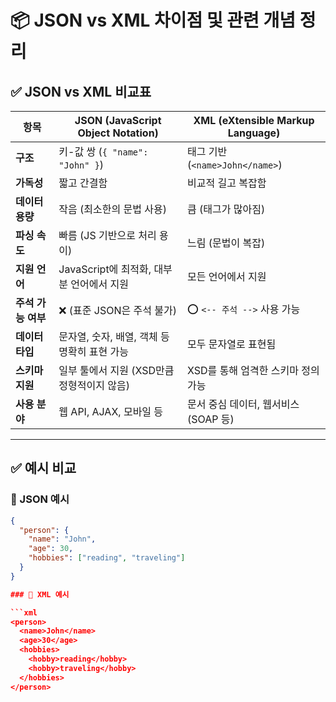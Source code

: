 # 📦 JSON vs XML 차이점 및 관련 개념 정리

## ✅ JSON vs XML 비교표

| 항목             | JSON (JavaScript Object Notation)            | XML (eXtensible Markup Language)       |
|------------------|-----------------------------------------------|----------------------------------------|
| **구조**         | 키-값 쌍 (`{ "name": "John" }`)              | 태그 기반 (`<name>John</name>`)       |
| **가독성**       | 짧고 간결함                                   | 비교적 길고 복잡함                     |
| **데이터 용량**  | 작음 (최소한의 문법 사용)                    | 큼 (태그가 많아짐)                     |
| **파싱 속도**    | 빠름 (JS 기반으로 처리 용이)                 | 느림 (문법이 복잡)                     |
| **지원 언어**    | JavaScript에 최적화, 대부분 언어에서 지원    | 모든 언어에서 지원                     |
| **주석 가능 여부**| ❌ (표준 JSON은 주석 불가)                   | ⭕ `<-- 주석 -->` 사용 가능             |
| **데이터 타입**  | 문자열, 숫자, 배열, 객체 등 명확히 표현 가능 | 모두 문자열로 표현됨                   |
| **스키마 지원**  | 일부 툴에서 지원 (XSD만큼 정형적이지 않음)   | XSD를 통해 엄격한 스키마 정의 가능     |
| **사용 분야**    | 웹 API, AJAX, 모바일 등                      | 문서 중심 데이터, 웹서비스(SOAP 등)    |

---

## ✅ 예시 비교

### 📄 JSON 예시

```json
{
  "person": {
    "name": "John",
    "age": 30,
    "hobbies": ["reading", "traveling"]
  }
}

### 📄 XML 예시

```xml
<person>
  <name>John</name>
  <age>30</age>
  <hobbies>
    <hobby>reading</hobby>
    <hobby>traveling</hobby>
  </hobbies>
</person>
